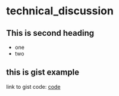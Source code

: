 # technical_discussion

## This is second heading

* one
* two
## this is gist example
link to gist code: [code](https://gist.github.com/Poojalakshmi-D-11/6dd7fb5dc4316dd020cb1743012e73e0)
